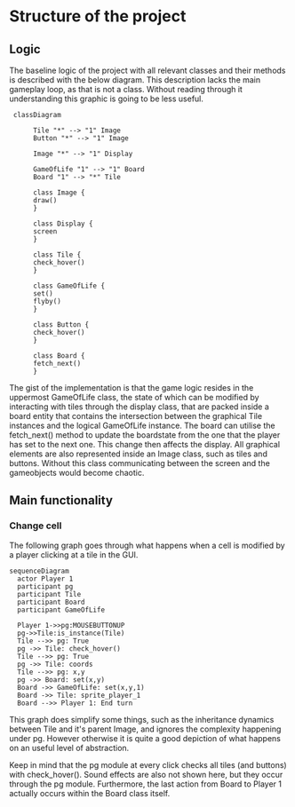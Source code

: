 # Structure of the project

## Logic
The baseline logic of the project with all relevant classes and their methods is described with the below diagram. This description lacks the main gameplay loop, as that is not a class. Without reading through it understanding this graphic is going to be less useful.
```mermaid
 classDiagram
 
      Tile "*" --> "1" Image
      Button "*" --> "1" Image
      
      Image "*" --> "1" Display
      
      GameOfLife "1" --> "1" Board
      Board "1" --> "*" Tile

      class Image {
      draw()
      }
      
      class Display {
      screen
      }
      
      class Tile {
      check_hover()
      }
      
      class GameOfLife {
      set()
      flyby()
      }
      
      class Button {
      check_hover()
      }
      
      class Board {
      fetch_next()
      }
```
The gist of the implementation is that the game logic resides in the uppermost GameOfLife class, the state of which can be modified by interacting with tiles through the display class, that are packed inside a board entity that contains the intersection between the graphical Tile instances and the logical GameOfLife instance. The board can utilise the fetch_next() method to update the boardstate from the one that the player has set to the next one. This change then affects the display. All graphical elements are also represented inside an Image class, such as tiles and buttons. Without this class communicating between the screen and the gameobjects would become chaotic.

## Main functionality 
### Change cell
The following graph goes through what happens when a cell is modified by a player clicking at a tile in the GUI.

```mermaid
sequenceDiagram
  actor Player 1
  participant pg
  participant Tile
  participant Board
  participant GameOfLife
  
  Player 1->>pg:MOUSEBUTTONUP
  pg->>Tile:is_instance(Tile)
  Tile -->> pg: True
  pg ->> Tile: check_hover()
  Tile -->> pg: True
  pg ->> Tile: coords
  Tile -->> pg: x,y
  pg ->> Board: set(x,y)
  Board ->> GameOfLife: set(x,y,1)
  Board ->> Tile: sprite_player_1
  Board -->> Player 1: End turn
```
This graph does simplify some things, such as the inheritance dynamics between Tile and it's parent Image, and ignores the complexity happening under pg. However otherwise it is quite a good depiction of what happens on an useful level of abstraction.

Keep in mind that the pg module at every click checks all tiles (and buttons) with check_hover(). Sound effects are also not shown here, but they occur through the pg module. Furthermore, the last action from Board to Player 1 actually occurs within the Board class itself.
